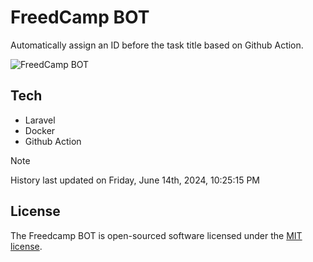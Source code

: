 # FreedCamp BOT

Automatically assign an ID before the task title based on Github Action.

![FreedCamp BOT](https://repository-images.githubusercontent.com/737932867/7d34798b-2680-471c-b089-a78a718d3d6a)

## Tech

- Laravel
- Docker
- Github Action

> [!NOTE]  
> History last updated on Friday, June 14th, 2024, 10:25:15 PM

## License

The Freedcamp BOT is open-sourced software licensed under the [MIT license](https://opensource.org/licenses/MIT).
